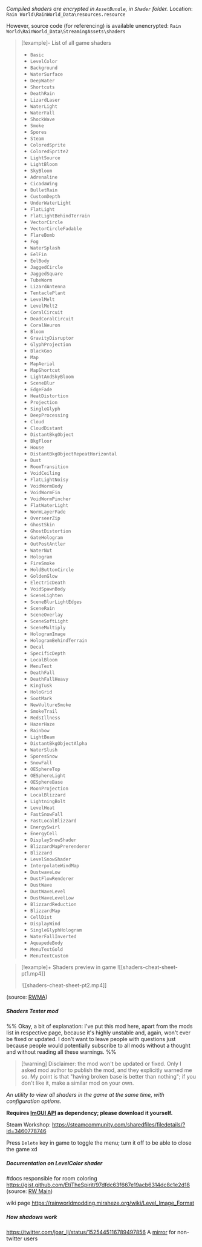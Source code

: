 *Compiled shaders are encrypted in `AssetBundle`, in `Shader` folder.*
Location: `Rain World\RainWorld_Data\resources.resource`

However, source code (for referencing) is available unencrypted:
`Rain World\RainWorld_Data\StreamingAssets\shaders`

>[!example]- List of all game shaders
> - `Basic`
> - `LevelColor`
> - `Background`
> - `WaterSurface `
> - `DeepWater`
> - `Shortcuts`
> - `DeathRain`
> - `LizardLaser `
> - `WaterLight`
> - `WaterFall`
> - `ShockWave`
> - `Smoke`
> - `Spores`
> - `Steam`
> - `ColoredSprite`
> - `ColoredSprite2`
> - `LightSource`
> - `LightBloom`
> - `SkyBloom`
> - `Adrenaline`
> - `CicadaWing`
> - `BulletRain`
> - `CustomDepth`
> - `UnderWaterLight`
> - `FlatLight`
> - `FlatLightBehindTerrain`
> - `VectorCircle`
> - `VectorCircleFadable`
> - `FlareBomb`
> - `Fog`
> - `WaterSplash`
> - `EelFin`
> - `EelBody`
> - `JaggedCircle`
> - `JaggedSquare`
> - `TubeWorm`
> - `LizardAntenna`
> - `TentaclePlant`
> - `LevelMelt`
> - `LevelMelt2`
> - `CoralCircuit`
> - `DeadCoralCircuit`
> - `CoralNeuron`
> - `Bloom`
> - `GravityDisruptor`
> - `GlyphProjection`
> - `BlackGoo`
> - `Map`
> - `MapAerial`
> - `MapShortcut`
> - `LightAndSkyBloom`
> - `SceneBlur`
> - `EdgeFade`
> - `HeatDistortion`
> - `Projection`
> - `SingleGlyph`
> - `DeepProcessing`
> - `Cloud`
> - `CloudDistant`
> - `DistantBkgObject`
> - `BkgFloor`
> - `House`
> - `DistantBkgObjectRepeatHorizontal`
> - `Dust`
> - `RoomTransition`
> - `VoidCeiling`
> - `FlatLightNoisy`
> - `VoidWormBody`
> - `VoidWormFin`
> - `VoidWormPincher`
> - `FlatWaterLight`
> - `WormLayerFade`
> - `OverseerZip`
> - `GhostSkin`
> - `GhostDistortion`
> - `GateHologram`
> - `OutPostAntler`
> - `WaterNut`
> - `Hologram`
> - `FireSmoke`
> - `HoldButtonCircle`
> - `GoldenGlow`
> - `ElectricDeath`
> - `VoidSpawnBody`
> - `SceneLighten`
> - `SceneBlurLightEdges`
> - `SceneRain`
> - `SceneOverlay`
> - `SceneSoftLight`
> - `SceneMultiply`
> - `HologramImage`
> - `HologramBehindTerrain`
> - `Decal`
> - `SpecificDepth`
> - `LocalBloom`
> - `MenuText`
> - `DeathFall`
> - `DeathFallHeavy`
> - `KingTusk`
> - `HoloGrid`
> - `SootMark`
> - `NewVultureSmoke`
> - `SmokeTrail`
> - `RedsIllness`
> - `HazerHaze`
> - `Rainbow`
> - `LightBeam`
> - `DistantBkgObjectAlpha`
> - `WaterSlush`
> - `SporesSnow`
> - `SnowFall`
> - `OESphereTop`
> - `OESphereLight`
> - `OESphereBase`
> - `MoonProjection`
> - `LocalBlizzard`
> - `LightningBolt`
> - `LevelHeat`
> - `FastSnowFall`
> - `FastLocalBlizzard`
> - `EnergySwirl`
> - `EnergyCell`
> - `DisplaySnowShader`
> - `BlizzardMapPrerenderer`
> - `Blizzard`
> - `LevelSnowShader`
> - `InterpolateWindMap`
> - `DustwaveLow`
> - `DustFlowRenderer`
> - `DustWave`
> - `DustWaveLevel`
> - `DustWaveLevelLow`
> - `BlizzardReduction`
> - `BlizzardMap`
> - `CellDist`
> - `DisplayWind`
> - `SingleGlyphHologram`
> - `WaterFallInverted`
> - `AquapedeBody`
> - `MenuTextGold`
> - `MenuTextCustom`

>[!example]+ Shaders preview in game
> ![[shaders-cheat-sheet-pt1.mp4]]
>
> ![[shaders-cheat-sheet-pt2.mp4]]

(source: [RWMA](https://discord.com/channels/1083481230839922688/1083484108056957089/1095172254549168268))

##### Shaders Tester mod
%%
Okay, a bit of explanation:
I've put this mod here, apart from the mods list in respective page, because it's highly unstable and, again, won't ever be fixed or updated. I don't want to leave people with questions just because people would potentially subscribe to all mods without a thought and without reading all these warnings.
%%
> [!warning] Disclaimer: the mod won't be updated or fixed.
> Only I asked mod author to publish the mod, and they explicitly warned me so.
> My point is that "having broken base is better than nothing"; if you don't like it, make a similar mod on your own.

*An utility to view all shaders in the game at the same time, with configuration options.*

**Requires [ImGUI API](https://steamcommunity.com/sharedfiles/filedetails/?id=3417372413) as dependency; please download it yourself.**

Steam Workshop:
https://steamcommunity.com/sharedfiles/filedetails/?id=3460778746

Press `Delete` key in game to toggle the menu; turn it off to be able to close the game xd

##### Documentation on LevelColor shader
#docs
responsible for room coloring
https://gist.github.com/EtiTheSpirit/97dfdc63f667e19acb6314dc8c1e2d18
(source: [RW Main](https://discord.com/channels/291184728944410624/838185248981385256/1150360982397386823))

wiki page
https://rainworldmodding.miraheze.org/wiki/Level_Image_Format

##### How shadows work
https://twitter.com/joar_lj/status/1525445116789497856
A [mirror](https://nitter.poast.org/joar_lj/status/1525445116789497856) for non-twitter users

